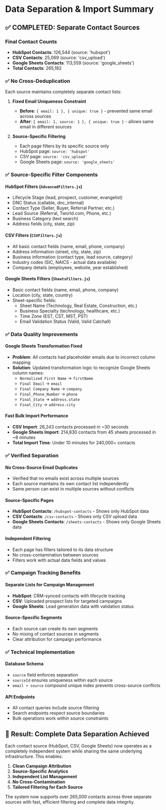 # Data Separation & Import Summary

## ✅ **COMPLETED: Separate Contact Sources**

### **Final Contact Counts**
- **HubSpot Contacts**: 126,544 (source: 'hubspot')
- **CSV Contacts**: 25,069 (source: 'csv_upload') 
- **Google Sheets Contacts**: 113,559 (source: 'google_sheets')
- **Total Contacts**: 265,182

### **✅ No Cross-Deduplication**
Each source maintains completely separate contact lists:

1. **Fixed Email Uniqueness Constraint**
   - **Before**: `{ email: 1 }, { unique: true }` - prevented same email across sources
   - **After**: `{ email: 1, source: 1 }, { unique: true }` - allows same email in different sources

2. **Source-Specific Filtering**
   - Each page filters by its specific source only
   - HubSpot page: `source: 'hubspot'`
   - CSV page: `source: 'csv_upload'`
   - Google Sheets page: `source: 'google_sheets'`

### **✅ Source-Specific Filter Components**

#### **HubSpot Filters** (`AdvancedFilters.js`)
- Lifecycle Stage (lead, prospect, customer, evangelist)
- DNC Status (callable, dnc_internal)
- Contact Type (Seller, Buyer, Referral Partner, etc.)
- Lead Source (Referral, Tworld.com, Phone, etc.)
- Business Category (text search)
- Address fields (city, state, zip)

#### **CSV Filters** (`CSVFilters.js`)
- All basic contact fields (name, email, phone, company)
- Address information (street, city, state, zip)
- Business information (contact type, lead source, category)
- Industry codes (SIC, NAICS - actual data available)
- Company details (employees, website, year established)

#### **Google Sheets Filters** (`SheetsFilters.js`)
- Basic contact fields (name, email, phone, company)
- Location (city, state, country)
- Sheet-specific fields:
  - Sheet Name (Technology, Real Estate, Construction, etc.)
  - Business Specialty (technology, healthcare, etc.)
  - Time Zone (EST, CST, MST, PST)
  - Email Validation Status (Valid, Valid Catchall)

### **✅ Data Quality Improvements**

#### **Google Sheets Transformation Fixed**
- **Problem**: All contacts had placeholder emails due to incorrect column mapping
- **Solution**: Updated transformation logic to recognize Google Sheets column names:
  - `Normalized First Name` → `firstName`
  - `Final Email` → `email`
  - `Final Company Name` → `company`
  - `Final_Phone_Number` → `phone`
  - `Final_State` → `address.state`
  - `Final_City` → `address.city`

#### **Fast Bulk Import Performance**
- **CSV Import**: 26,243 contacts processed in ~30 seconds
- **Google Sheets Import**: 214,830 contacts from 45 sheets processed in ~8 minutes
- **Total Import Time**: Under 10 minutes for 240,000+ contacts

### **✅ Verified Separation**

#### **No Cross-Source Email Duplicates**
- Verified that no emails exist across multiple sources
- Each source maintains its own contact list independently
- Same person can exist in multiple sources without conflicts

#### **Source-Specific Pages**
- **HubSpot Contacts**: `/hubspot-contacts` - Shows only HubSpot data
- **CSV Contacts**: `/csv-contacts` - Shows only CSV upload data  
- **Google Sheets Contacts**: `/sheets-contacts` - Shows only Google Sheets data

#### **Independent Filtering**
- Each page has filters tailored to its data structure
- No cross-contamination between sources
- Filters work with actual data fields and values

### **✅ Campaign Tracking Benefits**

#### **Separate Lists for Campaign Management**
- **HubSpot**: CRM-synced contacts with lifecycle tracking
- **CSV**: Uploaded prospect lists for targeted campaigns
- **Google Sheets**: Lead generation data with validation status

#### **Source-Specific Segments**
- Each source can create its own segments
- No mixing of contact sources in segments
- Clear attribution for campaign performance

### **✅ Technical Implementation**

#### **Database Schema**
- `source` field enforces separation
- `sourceId` ensures uniqueness within each source
- `email + source` compound unique index prevents cross-source conflicts

#### **API Endpoints**
- All contact queries include source filtering
- Search endpoints respect source boundaries
- Bulk operations work within source constraints

## **🎯 Result: Complete Data Separation Achieved**

Each contact source (HubSpot, CSV, Google Sheets) now operates as a completely independent system while sharing the same underlying infrastructure. This enables:

1. **Clean Campaign Attribution**
2. **Source-Specific Analytics** 
3. **Independent List Management**
4. **No Cross-Contamination**
5. **Tailored Filtering for Each Source**

The system now supports over 265,000 contacts across three separate sources with fast, efficient filtering and complete data integrity.